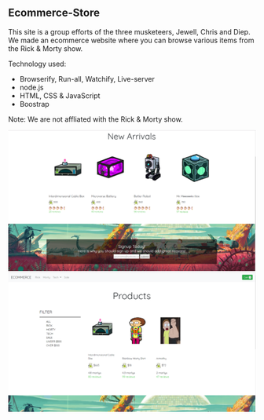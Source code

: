 ## Ecommerce-Store

This site is a group efforts of the three musketeers, Jewell, Chris and Diep. We made an ecommerce website where you can browse various items from the Rick & Morty show.

Technology used:
* Browserify, Run-all, Watchify, Live-server
* node.js
* HTML, CSS & JavaScript
* Boostrap

Note: We are not affliated with the Rick & Morty show.

![Home Page](images/eco-rick.PNG)
![Product Page](images/eco-products.PNG)
